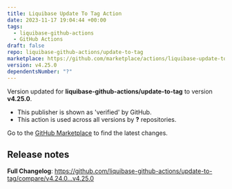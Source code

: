 ```yaml
---
title: Liquibase Update To Tag Action
date: 2023-11-17 19:04:44 +00:00
tags:
  - liquibase-github-actions
  - GitHub Actions
draft: false
repo: liquibase-github-actions/update-to-tag
marketplace: https://github.com/marketplace/actions/liquibase-update-to-tag-action
version: v4.25.0
dependentsNumber: "?"
---
```



Version updated for **liquibase-github-actions/update-to-tag** to version **v4.25.0**.
- This publisher is shown as 'verified' by GitHub.
- This action is used across all versions by **?** repositories.

Go to the [GitHub Marketplace](https://github.com/marketplace/actions/liquibase-update-to-tag-action) to find the latest changes.

## Release notes

**Full Changelog**: https://github.com/liquibase-github-actions/update-to-tag/compare/v4.24.0...v4.25.0

